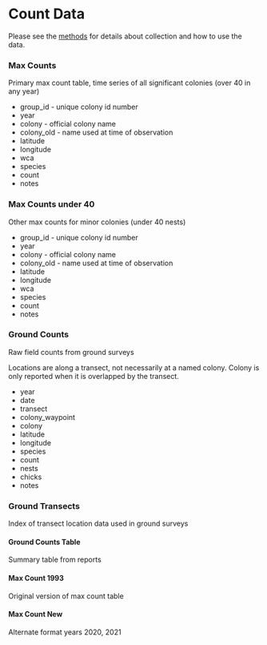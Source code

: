 # Count Data

Please see the [methods](../SiteandMethods/methods.md) for details about collection and how to use the data.

### Max Counts
Primary max count table, time series of all significant colonies (over 40 in any year)
* group_id - unique colony id number
* year 
* colony - official colony name
* colony_old - name used at time of observation
* latitude
* longitude
* wca
* species
* count
* notes

### Max Counts under 40
Other max counts for minor colonies (under 40 nests)
* group_id - unique colony id number
* year 
* colony - official colony name
* colony_old - name used at time of observation
* latitude
* longitude
* wca
* species
* count
* notes

### Ground Counts
Raw field counts from ground surveys

Locations are along a transect, not necessarily at a named colony. Colony is only reported 
when it is overlapped by the transect.
* year
* date
* transect
* colony_waypoint
* colony
* latitude
* longitude
* species
* count
* nests
* chicks
* notes  

### Ground Transects
Index of transect location data used in ground surveys

#### Ground Counts Table
Summary table from reports

#### Max Count 1993
Original version of max count table

#### Max Count New
Alternate format years 2020, 2021
